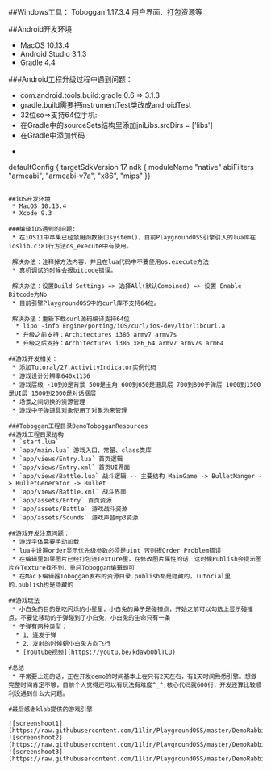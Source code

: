 ##Windows工具：
Toboggan 1.17.3.4 用户界面、打包资源等

##Android开发环境
* MacOS 10.13.4
* Android Studio 3.1.3
* Gradle 4.4

###Android工程升级过程中遇到问题：

 * com.android.tools.build:gradle:0.6 => 3.1.3
 * gradle.build需要把instrumentTest类改成androidTest
 * 32位so=>支持64位手机:
  * 在Gradle中的sourceSets结构里添加jniLibs.srcDirs = ['libs']
  * 在Gradle中添加代码
  * ```javascript
  defaultConfig {
        targetSdkVersion 17
        ndk {
            moduleName "native"
            abiFilters "armeabi", "armeabi-v7a", "x86", "mips"
        }}
```

##iOS开发环境
 * MacOS 10.13.4
 * Xcode 9.3

###编译iOS遇到的问题:
 * 在iOS11中苹果已经禁用函数接口system()，目前PlaygroundOSS引擎引入的lua库在ioslib.c:81行方法os_execute中有使用。

 解决办法：注释掉方法内容，并且在lua代码中不要使用os.execute方法
 * 真机调试的时候会报bitcode错误。
 
 解决办法：设置Build Settings => 选择All(默认Combined) => 设置 Enable Bitcode为No
 * 目前引擎PlaygroundOSS中的curl库不支持64位。

 解决办法：重新下载curl源码编译支持64位
  * lipo -info Engine/porting/iOS/curl/ios-dev/lib/libcurl.a
  * 升级之前支持：Architectures i386 armv7 armv7s
  * 升级之后支持：Architectures i386 x86_64 armv7 armv7s arm64

##游戏开发相关：
 * 添加Tutoral/27.ActivityIndicator实例代码
 * 游戏设计分辨率640x1136
 * 游戏层级 -10到0是背景 500是主角 600到650是道具层 700到800子弹层 1000到1500是UI层 1500到2000是对话框层
 * 场景之间切换的资源管理
 * 游戏中子弹道具对象使用了对象池来管理

###Toboggan工程目录DemoTobogganResources
##游戏工程目录结构
 * `start.lua`
 * `app/main.lua` 游戏入口、常量、class类库
 * `app/views/Entry.lua` 首页逻辑
 * `app/views/Entry.xml` 首页UI界面
 * `app/views/Battle.lua` 战斗逻辑 -- 主要结构 MainGame -> BulletManger -> BulletGenerator -> Bullet
 * `app/views/Battle.xml` 战斗界面
 * `app/assets/Entry` 首页资源
 * `app/assets/Battle` 游戏战斗资源
 * `app/assets/Sounds` 游戏声音mp3资源

##游戏开发注意问题：
 * 游戏字体需要手动加载
 * lua中设置order显示优先级参数必须是uint 否则报Order Problem错误
 * 在编辑里如果图片已经打包进Texture里，在修改图片属性的话，这时候Publish会提示图片在Texture找不到，重启Toboggan编辑即可
 * 在Mac下编辑器Toboggan发布的资源目录.publish都是隐藏的，Tutorial里的.publish也是隐藏的

##游戏玩法
 * 小白兔的目的是吃闪烁的小星星，小白兔的鼻子是碰撞点，开始之前可以勾选上显示碰撞点。不要让移动的子弹碰到了小白兔，小白兔的生命只有一条
 * 子弹有两种类型：
  * 1、连发子弹 
  * 2、发射的时候朝小白兔方向飞行
  * [Youtube视频](https://youtu.be/kdawbOblTCU)
  
#总结
 * 平常要上班的话，正在开发demo的时间基本上在只有2天左右，有1天时间熟悉引擎。想做完整时间肯定不够，目前个人觉得还可以有玩法有难度^_^,核心代码就600行，开发还算比较顺利没遇到什么大问题。
 
#最后感谢klab提供的游戏引擎

![screenshoot1](https://raw.githubusercontent.com/11lin/PlaygroundOSS/master/DemoRabbit/screenshoot1.jpg)
![screenshoot2](https://raw.githubusercontent.com/11lin/PlaygroundOSS/master/DemoRabbit/screenshoot2.jpg)
![screenshoot3](https://raw.githubusercontent.com/11lin/PlaygroundOSS/master/DemoRabbit/screenshoot3.jpg)